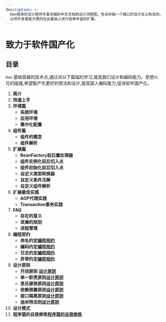 ```yaml
---
description: >-
  Han框架的设计提供丰富详细的中文文档和设计流程图，告诉你每一个接口的设计含义和目的。框架本身全部是以注解驱动的方式进行开发,但也保留xml的扩展接口,同时也支持用户定制自己的注解及功能。框架的实际思想非常简单,仅仅提供一个最小的核心容器和丰富的扩展点,
  以供开发者能方便的在此基础上进行各种丰富的扩展。
---
```


# 致力于软件国产化

## 目录

`Han` 基础容器的技术点,通过对以下篇幅的学习,提高我们设计和编码能力。思想火花的碰撞,希望能产生更好的想法和设计,提高国人编码能力,促进软件国产化。

1. **简介**
2. **快速上手**
3. **环境篇**
   * **系统环境**
   * **应用环境**
   * **集中化配置**
4. **组件篇**
   * **组件的概念**
   * **组件解析**
5. **扩展篇**
   * **BeanFactory前后置处理器**
   * **组件实例化前后切入点**
   * **组件初始化前后切入点**
   * **自定义类型转换器**
   * **自定义条件注解**
   * **自定义组件解析**
6. **扩展最佳实践**
   * **AOP代理实践**
   * **Transaction事务实践**
7. **FAQ**
   * **存在的意义**
   * **发展的规划**
   * **进程管理**
8. **编程契约**
   * **命名约定**[**编程规约**](bian-cheng-gui-yue.md#ming-ming-yue-ding)
   * **编码约定**[**编程规约**](bian-cheng-gui-yue.md#bian-ma-yue-ding)
   * **日志约定**[**编程规约**](bian-cheng-gui-yue.md#ri-zhi-yue-ding)
   * **异常约定**[**编程规约**](bian-cheng-gui-yue.md#yi-chang-yue-ding)
9. **设计原则**
   * **开闭原则** [**设计原则**](she-ji-yuan-ze/#yi-kai-bi-yuan-ze)
   * **单一职责原则**[**设计原则**](she-ji-yuan-ze/#er-dan-yi-zhi-ze-yuan-ze)
   * **里氏替换原则**[**设计原则**](she-ji-yuan-ze/#san-li-shi-ti-huan-yuan-ze)
   * **依赖倒置原则**[**设计原则**](she-ji-yuan-ze/#si-yi-lai-dao-zhi-yuan-ze)
   * **接口隔离原则**[**设计原则**](she-ji-yuan-ze/#wu-jie-kou-ge-li-yuan-ze)
   * **迪米特法则**[**设计原则**](she-ji-yuan-ze/#liu-mi-te-fa-ze)
10. **设计模式**
11. **程序猿的自我修炼**[**程序猿的自我修炼**](cheng-xu-yuan-de-zi-wo-xiu-lian.md)

